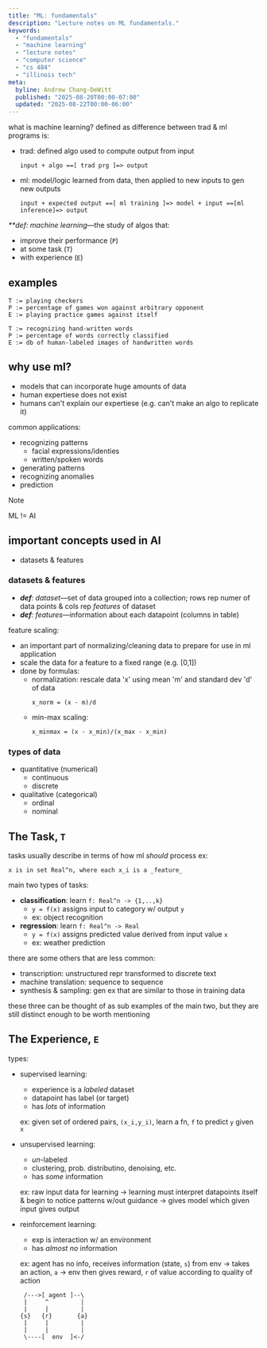 ```yaml
---
title: "ML: fundamentals"
description: "Lecture notes on ML fundamentals."
keywords:
  - "fundamentals"
  - "machine learning"
  - "lecture notes"
  - "computer science"
  - "cs 484"
  - "illinois tech"
meta:
  byline: Andrew Chang-DeWitt
  published: "2025-08-20T00:00-07:00"
  updated: "2025-08-22T00:00-06:00"
---
```


what is machine learning? defined as difference between trad & ml programs is:

- trad: defined algo used to compute output from input
  ```
  input + algo ==[ trad prg ]=> output
  ```
- ml: model/logic learned from data, then applied to new inputs to gen new
  outputs
  ```
  input + expected output ==[ ml training ]=> model + input ==[ml inference]=> output
  ```

_\*\*def: machine learning_&mdash;the study of algos that:

- improve their performance (`P`)
- at some task (`T`)
- with experience (`E`)

## examples

```
T := playing checkers
P := percentage of games won against arbitrary opponent
E := playing practice games against itself

T := recognizing hand-written words
P := percentage of words correctly classified
E := db of human-labeled images of handwritten words
```

## why use ml?

- models that can incorporate huge amounts of data
- human expertiese does not exist
- humans can't explain our expertiese (e.g. can't make an algo to replicate it)

common applications:

- recognizing patterns
  - facial expressions/identies
  - written/spoken words
- generating patterns
- recognizing anomalies
- prediction

> [!NOTE]
>
> ML != AI

## important concepts used in AI

- datasets & features

### datasets & features

- _**def**: dataset_&mdash;set of data grouped into a collection; rows rep numer of data points & cols rep _features_ of dataset
- _**def**: features_&mdash;information about each datapoint (columns in table)

feature scaling:

- an important part of normalizing/cleaning data to prepare for use in ml application
- scale the data for a feature to a fixed range (e.g. [0,1])
- done by formulas:
  - normalization: rescale data 'x' using mean 'm' and standard dev 'd' of data
    ```
    x_norm = (x - m)/d
    ```
  - min-max scaling:
    ```
    x_minmax = (x - x_min)/(x_max - x_min)
    ```

### types of data

- quantitative (numerical)
  - continuous
  - discrete
- qualitative (categorical)
  - ordinal
  - nominal

## The Task, `T`

tasks usually describe in terms of how ml _should_ process ex:

```
x is in set Real^n, where each x_i is a _feature_
```

main two types of tasks:

- **classification**: learn `f: Real^n -> {1,..,k}`
  - `y = f(x)` assigns input to category w/ output `y`
  - ex: object recognition
- **regression**: learn `f: Real^n -> Real`
  - `y = f(x)` assigns predicted value derived from input value `x`
  - ex: weather prediction

there are some others that are less common:

- transcription: unstructured repr transformed to discrete text
- machine translation: sequence to sequence
- synthesis & sampling: gen ex that are similar to those in training data

these three can be thought of as sub examples of the main two, but they are still distinct enough to be worth mentioning

## The Experience, `E`

types:

- supervised learning:

  - experience is a _labeled_ dataset
  - datapoint has label (or target)
  - has _lots_ of information

  ex: given set of ordered pairs, `(x_i,y_i)`, learn a fn, `f` to predict `y`
  given `x`

- unsupervised learning:

  - _un_-labeled
  - clustering, prob. distributino, denoising, etc.
  - has _some_ information

  ex: raw input data for learning -> learning must interpret datapoints itself
  & begin to notice patterns w/out guidance -> gives model which given input
  gives output

- reinforcement learning:

  - exp is interaction w/ an environment
  - has _almost no_ information

  ex: agent has no info, receives information (state, `s`) from env -> takes an
  action, `a` -> env then gives reward, `r` of value according to quality of action

  ```
   /--->[ agent ]--\
   |     ^         |
   |     |         |
  {s}   {r}       {a}
   |     |         |
   |     |         |
   \----[  env  ]<-/
  ```

